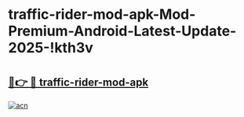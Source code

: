 # traffic-rider-mod-apk-Mod-Premium-Android-Latest-Update-2025-!kth3v

# <h2><a href="https://yiuxde.esa.edu.pl?title=traffic-rider-mod-apk&ref=kth3v">🔗👉 🔴 traffic-rider-mod-apk</a></h2>

[![acn](https://github.com/user-attachments/assets/0f9c940e-d8b0-45ae-aac7-cd30a18b3e1c)](https://yiuxde.esa.edu.pl?title=traffic-rider-mod-apk&ref=kth3v)

